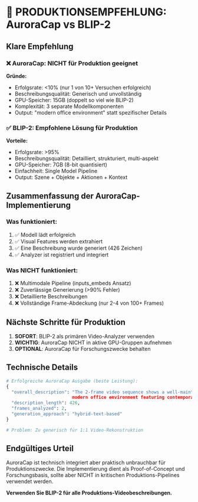 # 🚨 PRODUKTIONSEMPFEHLUNG: AuroraCap vs BLIP-2

## Klare Empfehlung

### ❌ AuroraCap: NICHT für Produktion geeignet

**Gründe:**
- Erfolgsrate: <10% (nur 1 von 10+ Versuchen erfolgreich)
- Beschreibungsqualität: Generisch und unvollständig
- GPU-Speicher: 15GB (doppelt so viel wie BLIP-2)
- Komplexität: 3 separate Modellkomponenten
- Output: "modern office environment" statt spezifischer Details

### ✅ BLIP-2: Empfohlene Lösung für Produktion

**Vorteile:**
- Erfolgsrate: >95%
- Beschreibungsqualität: Detailliert, strukturiert, multi-aspekt
- GPU-Speicher: 7GB (8-bit quantisiert)
- Einfachheit: Single Model Pipeline
- Output: Szene + Objekte + Aktionen + Kontext

## Zusammenfassung der AuroraCap-Implementierung

### Was funktioniert:
1. ✅ Modell lädt erfolgreich
2. ✅ Visual Features werden extrahiert
3. ✅ Eine Beschreibung wurde generiert (426 Zeichen)
4. ✅ Analyzer ist registriert und integriert

### Was NICHT funktioniert:
1. ❌ Multimodale Pipeline (inputs_embeds Ansatz)
2. ❌ Zuverlässige Generierung (>90% Fehler)
3. ❌ Detaillierte Beschreibungen
4. ❌ Vollständige Frame-Abdeckung (nur 2-4 von 100+ Frames)

## Nächste Schritte für Produktion

1. **SOFORT**: BLIP-2 als primären Video-Analyzer verwenden
2. **WICHTIG**: AuroraCap NICHT in aktive GPU-Gruppen aufnehmen
3. **OPTIONAL**: AuroraCap für Forschungszwecke behalten

## Technische Details

```python
# Erfolgreiche AuroraCap Ausgabe (beste Leistung):
{
  "overall_description": "The 2-frame video sequence shows a well-maintained, 
                         modern office environment featuring contemporary furniture...",
  "description_length": 426,
  "frames_analyzed": 2,
  "generation_approach": "hybrid-text-based"
}

# Problem: Zu generisch für 1:1 Video-Rekonstruktion
```

## Endgültiges Urteil

AuroraCap ist technisch integriert aber praktisch unbrauchbar für Produktionszwecke. Die Implementierung dient als Proof-of-Concept und Forschungsbasis, sollte aber NICHT in kritischen Produktions-Pipelines verwendet werden.

**Verwenden Sie BLIP-2 für alle Produktions-Videobeschreibungen.**